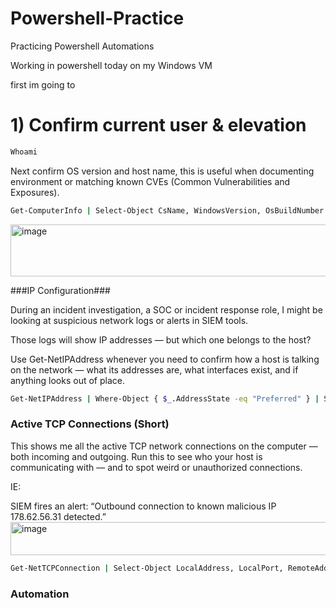 # Powershell-Practice
Practicing Powershell Automations


Working in powershell today on my Windows VM


first im going to 
# 1) Confirm current user & elevation


```bash
Whoami
```


Next confirm OS version and host name, this is useful when documenting environment or matching known CVEs (Common Vulnerabilities and Exposures).


```bash
Get-ComputerInfo | Select-Object CsName, WindowsVersion, OsBuildNumber
```

<img width="645" height="83" alt="image" src="https://github.com/user-attachments/assets/587853be-61bd-436a-ae6c-5987817461de" />

###IP Configuration###

During an incident investigation, a SOC or incident response role, I might be looking at suspicious network logs or alerts in SIEM tools.

Those logs will show IP addresses — but which one belongs to the host?

Use Get-NetIPAddress whenever you need to confirm how a host is talking on the network — what its addresses are, what interfaces exist, and if anything looks out of place.

```bash
Get-NetIPAddress | Where-Object { $_.AddressState -eq "Preferred" } | Select-Object IPAddress, InterfaceAlias, AddressFamily
```

### Active TCP Connections (Short)

This shows me all the active TCP network connections on the computer — both incoming and outgoing.
Run this to see who your host is communicating with — and to spot weird or unauthorized connections.

IE: 

SIEM fires an alert:
“Outbound connection to known malicious IP 178.62.56.31 detected.”<img width="792" height="53" alt="image" src="https://github.com/user-attachments/assets/f55ba7cd-d71b-4074-a199-c66541b526e3" />

```bash
Get-NetTCPConnection | Select-Object LocalAddress, LocalPort, RemoteAddress, RemotePort, State | Select -First 20
```


### Automation ###
